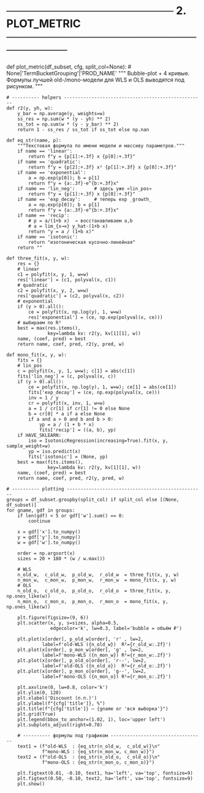 # ────────────────────── 2.  PLOT_METRIC ─────────────────────────────────
def plot_metric(df_subset,
                cfg,
                split_col=None):               # None|'TermBucketGrouping'|'PROD_NAME'
    """
    Bubble-plot + 4 кривые.
    Формулы лучшей old-/mono-модели для WLS и OLS выводятся под рисунком.
    """

    # ---------- helpers ---------------------------------------------------
    def r2(y, yh, w):
        y_bar = np.average(y, weights=w)
        ss_res = np.sum(w * (y - yh) ** 2)
        ss_tot = np.sum(w * (y - y_bar) ** 2)
        return 1 - ss_res / ss_tot if ss_tot else np.nan

    def eq_str(name, p):
        """Текстовая формула по имени модели и массиву параметров."""
        if name == 'linear':
            return f"y = {p[1]:+.3f} x {p[0]:+.3f}"
        if name == 'quadratic':
            return f"y = {p[2]:+.3f} x² {p[1]:+.3f} x {p[0]:+.3f}"
        if name == 'exponential':
            a = np.exp(p[0]); b = p[1]
            return f"y = {a:.3f}·e^{b:+.3f}x"
        if name == 'lin_neg':       # здесь уже «lin_pos»
            return f"y = {p[1]:+.3f} x {p[0]:+.3f}"
        if name == 'exp_decay':     # теперь exp _growth_
            a = np.exp(p[0]); b = p[1]
            return f"y = {a:.3f}·e^{b:+.3f}x"
        if name == 'recip':
            # p = a/(1+b x)  → восстанавливаем a,b
            # a = lim_{x→∞} y_hat·(1+b x)
            return "y = a / (1+b x)"
        if name == 'isotonic':
            return "изотоническая кусочно-линейная"
        return ""

    def three_fit(x, y, w):
        res = {}
        # linear
        c1 = polyfit(x, y, 1, w=w)
        res['linear'] = (c1, polyval(x, c1))
        # quadratic
        c2 = polyfit(x, y, 2, w=w)
        res['quadratic'] = (c2, polyval(x, c2))
        # exponential
        if (y > 0).all():
            ce = polyfit(x, np.log(y), 1, w=w)
            res['exponential'] = (ce, np.exp(polyval(x, ce)))
        # выбираем по R²
        best = max(res.items(),
                   key=lambda kv: r2(y, kv[1][1], w))
        name, (coef, pred) = best
        return name, coef, pred, r2(y, pred, w)

    def mono_fit(x, y, w):
        fits = {}
        # lin_pos
        c = polyfit(x, y, 1, w=w); c[1] = abs(c[1])
        fits['lin_neg'] = (c, polyval(x, c))
        if (y > 0).all():
            ce = polyfit(x, np.log(y), 1, w=w); ce[1] = abs(ce[1])
            fits['exp_decay'] = (ce, np.exp(polyval(x, ce)))
            inv = 1 / y
            cr = polyfit(x, inv, 1, w=w)
            a = 1 / cr[1] if cr[1] != 0 else None
            b = cr[0] * a if a else None
            if a and a > 0 and b and b > 0:
                yp = a / (1 + b * x)
                fits['recip'] = ((a, b), yp)
        if HAVE_SKLEARN:
            iso = IsotonicRegression(increasing=True).fit(x, y, sample_weight=w)
            yp = iso.predict(x)
            fits['isotonic'] = (None, yp)
        best = max(fits.items(),
                   key=lambda kv: r2(y, kv[1][1], w))
        name, (coef, pred) = best
        return name, coef, pred, r2(y, pred, w)

    # ---------- plotting --------------------------------------------------
    groups = df_subset.groupby(split_col) if split_col else [(None, df_subset)]
    for gname, gdf in groups:
        if len(gdf) < 5 or gdf['w'].sum() == 0:
            continue

        x = gdf['x'].to_numpy()
        y = gdf['y'].to_numpy()
        w = gdf['w'].to_numpy()

        order = np.argsort(x)
        sizes = 20 + 180 * (w / w.max())

        # WLS
        n_old_w,  c_old_w,  p_old_w,  r_old_w  = three_fit(x, y, w)
        n_mon_w,  c_mon_w,  p_mon_w,  r_mon_w  = mono_fit(x, y, w)
        # OLS
        n_old_o,  c_old_o,  p_old_o,  r_old_o  = three_fit(x, y, np.ones_like(w))
        n_mon_o,  c_mon_o,  p_mon_o,  r_mon_o  = mono_fit(x, y, np.ones_like(w))

        plt.figure(figsize=(9, 6))
        plt.scatter(x, y, s=sizes, alpha=0.5,
                    edgecolor='k', lw=0.3, label='bubble = объём ₽')

        plt.plot(x[order], p_old_w[order], 'r' , lw=2,
                 label=f'old-WLS ({n_old_w})  R²={r_old_w:.2f}')
        plt.plot(x[order], p_mon_w[order], 'g' , lw=2,
                 label=f'mono-WLS ({n_mon_w}) R²={r_mon_w:.2f}')
        plt.plot(x[order], p_old_o[order], 'r--', lw=2,
                 label=f'old-OLS ({n_old_o})  R²={r_old_o:.2f}')
        plt.plot(x[order], p_mon_o[order], 'g--', lw=2,
                 label=f'mono-OLS ({n_mon_o}) R²={r_mon_o:.2f}')

        plt.axvline(0, lw=0.8, color='k')
        plt.ylim(0, 120)
        plt.xlabel('Discount (п.п.)')
        plt.ylabel(f"{cfg['title']}, %")
        plt.title(f"{cfg['title']} — {gname or 'вся выборка'}")
        plt.grid(True)
        plt.legend(bbox_to_anchor=(1.02, 1), loc='upper left')
        plt.subplots_adjust(right=0.78)

        # ---------- формулы под графиком ----------------------------------
        text1 = (f"old-WLS  : {eq_str(n_old_w,  c_old_w)}\n"
                 f"mono-WLS : {eq_str(n_mon_w, c_mon_w)}")
        text2 = (f"old-OLS  : {eq_str(n_old_o,  c_old_o)}\n"
                 f"mono-OLS : {eq_str(n_mon_o, c_mon_o)}")

        plt.figtext(0.01, -0.10, text1, ha='left', va='top', fontsize=9)
        plt.figtext(0.50, -0.10, text2, ha='left', va='top', fontsize=9)
        plt.show()
